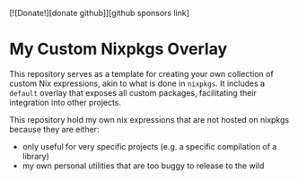 [![Donate!][donate github]][github sponsors link]

# My Custom Nixpkgs Overlay

This repository serves as a template for creating your own collection of custom
Nix expressions, akin to what is done in `nixpkgs`. It includes a `default`
overlay that exposes all custom packages, facilitating their integration into
other projects.

This repository hold my own nix expressions that are not hosted on nixpkgs because they are either:
 - only useful for very specific projects (e.g. a specific compilation of a library)
 - my own personal utilities that are too buggy to release to the wild
 
